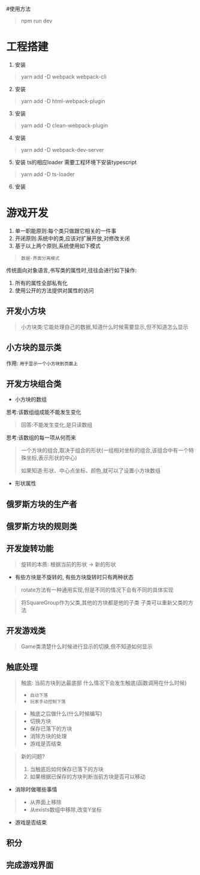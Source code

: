 #使用方法
> npm run dev

# 工程搭建
1. 安装 
> yarn add -D webpack webpack-cli
2. 安装 
> yarn add -D html-webpack-plugin
3. 安装 
> yarn add -D clean-webpack-plugin
4. 安装 
> yarn add -D webpack-dev-server
5. 安装 ts的相应loader 需要工程环境下安装typescript
> yarn add -D ts-loader
6. 安装

# 游戏开发
1. 单一职能原则:每个类只做跟它相关的一件事
2. 开闭原则:系统中的类,应该对扩展开放,对修改关闭
3. 基于以上两个原则,系统使用如下模式
> ```数据-界面分离模式```

传统面向对象语言,书写类的属性时,往往会进行如下操作:
1. 所有的属性全部私有化
2. 使用公开的方法提供对属性的访问

## 开发小方块

>小方块类:它能处理自己的数据,知道什么时候需要显示,但不知道怎么显示

## 小方块的显示类

 作用: ```用于显示一个小方块到页面上```

## 开发方块组合类

- 小方块的数组
  
思考:该数组组成能不能发生变化

> 回答:不能发生变化,是只读数组

思考:该数组的每一项从何而来

> 一个方块的组合,取决于组合的形状(一组相对坐标的组合,该组合中有一个特殊坐标,表示形状的中心)
>  
> 如果知道:形状、中心点坐标、颜色,就可以了设置小方块数组

- 形状属性

## 俄罗斯方块的生产者

## 俄罗斯方块的规则类

## 开发旋转功能

>旋转的本质: 根据当前的形状 -> 新的形状

- 有些方块是不旋转的, 有些方块旋转时只有两种状态
  
>rotate方法有一种通用实现,但是不同的情况下会有不同的具体实现

>将SquareGroup作为父类,其他的方块都是他的子类 子类可以重新父类的方法

## 开发游戏类

>Game类清楚什么时候进行显示的切换,但不知道如何显示 

## 触底处理

> 触底: 当前方块到达最底部
> 什么情况下会发生触底(函数调用在什么时候)
>- ```自动下落```
>- ```玩家手动控制下落```

>- 触底之后做什么(什么时候编写)
>- 切换方块
>- 保存已落下的方块
>- 消除方块的处理
>- 游戏是否结束

> 新的问题?
> 1. 当触底后如何保存已落下的方块
> 2. 如果根据已保存的方块判断当前方块是否可以移动

- 消除时做哪些事情
>- 从界面上移除  
>- 从exists数组中移除,改变Y坐标

- 游戏是否结束

## 积分

## 完成游戏界面